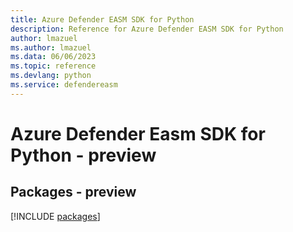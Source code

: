 ```yaml
---
title: Azure Defender EASM SDK for Python
description: Reference for Azure Defender EASM SDK for Python
author: lmazuel
ms.author: lmazuel
ms.data: 06/06/2023
ms.topic: reference
ms.devlang: python
ms.service: defendereasm
---
```

# Azure Defender Easm SDK for Python - preview
## Packages - preview
[!INCLUDE [packages](defender-easm-index.md)]